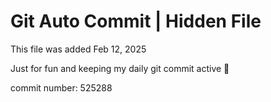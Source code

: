 # Git Auto Commit | Hidden File

This file was added Feb 12, 2025

Just for fun and keeping my daily git commit active 🤪

commit number: 525288
